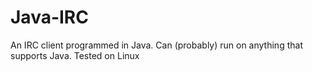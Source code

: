 # Java-IRC
An IRC client programmed in Java. Can (probably) run on anything that supports Java. Tested on Linux
